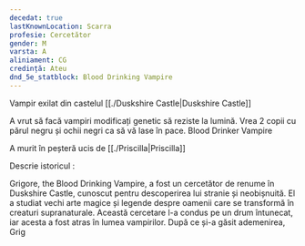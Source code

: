 ```yaml
---
decedat: true
lastKnownLocation: Scarra
profesie: Cercetător
gender: M
varsta: A
aliniament: CG
credință: Ateu
dnd_5e_statblock: Blood Drinking Vampire
---
```


Vampir exilat din castelul [[./Duskshire Castle|Duskshire Castle]]

A vrut să facă vampiri modificați genetic să reziste la lumină.
Vrea 2 copii cu părul negru și ochii negri ca să vă lase în pace.
Blood Drinker Vampire

A murit în peșteră ucis de [[./Priscilla|Priscilla]]

Descrie istoricul  :

Grigore, the Blood Drinking Vampire, a fost un cercetător de renume în Duskshire Castle, cunoscut pentru descoperirea lui stranie și neobișnuită. El a studiat vechi arte magice și legende despre oamenii care se transformă în creaturi supranaturale. Această cercetare l-a condus pe un drum întunecat, iar acesta a fost atras în lumea vampirilor. După ce și-a găsit ademenirea, Grig